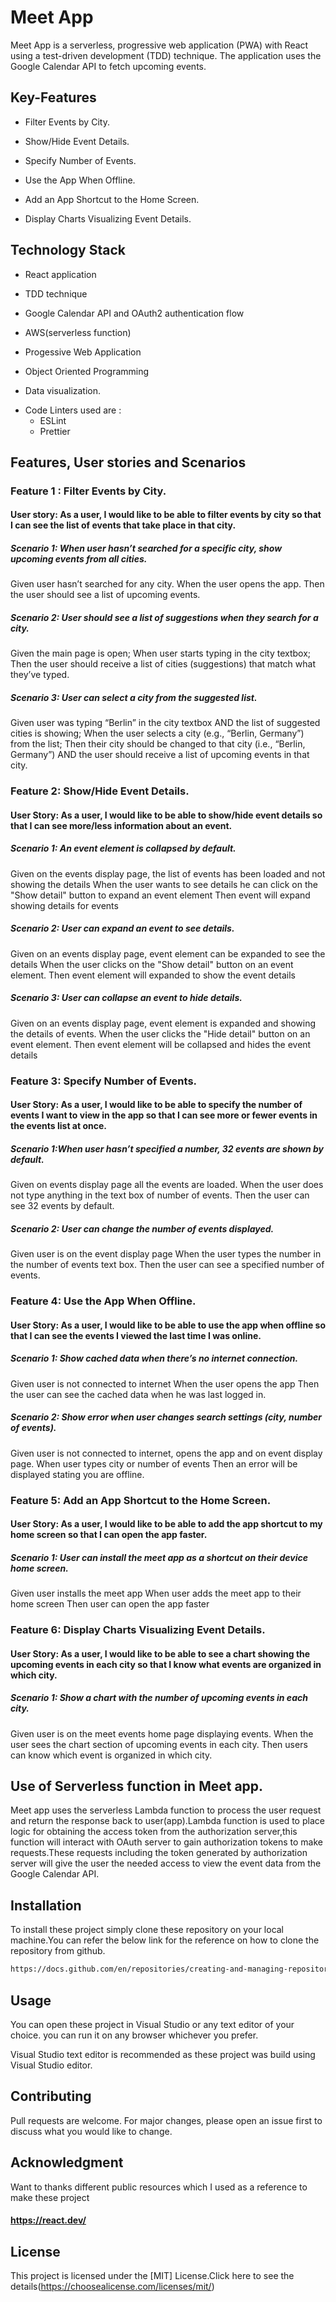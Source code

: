 # Meet App

Meet App is a serverless, progressive web application (PWA) with React using a
test-driven development (TDD) technique. The application uses the Google
Calendar API to fetch upcoming events.

## Key-Features

- Filter Events by City.

* Show/Hide Event Details.

- Specify Number of Events.

* Use the App When Offline.

- Add an App Shortcut to the Home Screen.

* Display Charts Visualizing Event Details.

## Technology Stack

- React application

* TDD technique

- Google Calendar API and OAuth2 authentication flow

* AWS(serverless function)

- Progessive Web Application

* Object Oriented Programming

- Data visualization.

* Code Linters used are :
  - ESLint
  - Prettier

## Features, User stories and Scenarios

### Feature 1 : Filter Events by City.

#### User story: As a user, I would like to be able to filter events by city so that I can see the list of events that take place in that city.

##### Scenario 1: When user hasn’t searched for a specific city, show upcoming events from all cities.

Given user hasn’t searched for any city.
When the user opens the app.
Then the user should see a list of upcoming events.

##### Scenario 2: User should see a list of suggestions when they search for a city.

Given the main page is open;
When user starts typing in the city textbox;
Then the user should receive a list of cities (suggestions) that match what they’ve typed.

##### Scenario 3: User can select a city from the suggested list.

Given user was typing “Berlin” in the city textbox AND the list of suggested cities is showing;
When the user selects a city (e.g., “Berlin, Germany”) from the list;
Then their city should be changed to that city (i.e., “Berlin, Germany”) AND the user should receive a list of upcoming events in that city.

### Feature 2: Show/Hide Event Details.

#### User Story: As a user, I would like to be able to show/hide event details so that I can see more/less information about an event.

##### Scenario 1: An event element is collapsed by default.

Given on the events display page, the list of events has been loaded and not showing the details
When the user wants to see details he can click on the "Show detail" button to expand an event element
Then event will expand showing details for events

##### Scenario 2: User can expand an event to see details.

Given on an events display page, event element can be expanded to see the details
When the user clicks on the "Show detail" button on an event element.
Then event element will expanded to show the event details

##### Scenario 3: User can collapse an event to hide details.

Given on an events display page, event element is expanded and showing the details of events.
When the user clicks the "Hide detail" button on an event element.
Then event element will be collapsed and hides the event details

### Feature 3: Specify Number of Events.

#### User Story: As a user, I would like to be able to specify the number of events I want to view in the app so that I can see more or fewer events in the events list at once.

##### Scenario 1:When user hasn’t specified a number, 32 events are shown by default.

Given on events display page all the events are loaded.
When the user does not type anything in the text box of number of events.
Then the user can see 32 events by default.

##### Scenario 2: User can change the number of events displayed.

Given user is on the event display page
When the user types the number in the number of events text box.
Then the user can see a specified number of events.

### Feature 4: Use the App When Offline.

#### User Story: As a user, I would like to be able to use the app when offline so that I can see the events I viewed the last time I was online.

##### Scenario 1: Show cached data when there’s no internet connection.

Given user is not connected to internet
When the user opens the app
Then the user can see the cached data when he was last logged in.

##### Scenario 2: Show error when user changes search settings (city, number of events).

Given user is not connected to internet, opens the app and on event display page.
When user types city or number of events
Then an error will be displayed stating you are offline.

### Feature 5: Add an App Shortcut to the Home Screen.

#### User Story: As a user, I would like to be able to add the app shortcut to my home screen so that I can open the app faster.

##### Scenario 1: User can install the meet app as a shortcut on their device home screen.

Given user installs the meet app
When user adds the meet app to their home screen
Then user can open the app faster

### Feature 6: Display Charts Visualizing Event Details.

#### User Story: As a user, I would like to be able to see a chart showing the upcoming events in each city so that I know what events are organized in which city.

##### Scenario 1: Show a chart with the number of upcoming events in each city.

Given user is on the meet events home page displaying events.
When the user sees the chart section of upcoming events in each city.
Then users can know which event is organized in which city.

## Use of Serverless function in Meet app.

Meet app uses the serverless Lambda function to process the user request and return the response back to user(app).Lambda function is used to place logic for obtaining the access token from the authorization server,this function will interact with OAuth server to gain authorization tokens to make requests.These requests including the token generated by authorization server will give the user the needed access to view the event data from the Google Calendar API.

## Installation

To install these project simply clone these repository on your local machine.You can refer the below link for the reference on how to clone the repository from github.

```bash
https://docs.github.com/en/repositories/creating-and-managing-repositories/cloning-a-repository
```

## Usage

You can open these project in Visual Studio or any text editor of your choice. you can run it on any browser whichever you prefer.

Visual Studio text editor is recommended as these project was build using Visual Studio editor.

## Contributing

Pull requests are welcome. For major changes, please open an issue first
to discuss what you would like to change.

## Acknowledgment

Want to thanks different public resources which I used as a reference to make these project

#### https://react.dev/

## License

This project is licensed under the [MIT] License.Click here to see the details(https://choosealicense.com/licenses/mit/)
